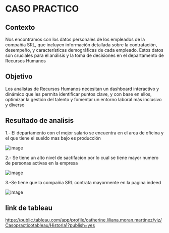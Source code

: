 # CASO PRACTICO

## Contexto
Nos encontramos con los datos personales de los empleados de la compañía SRL, que 
incluyen información detallada sobre la contratación, desempeño, y características 
demográficas de cada empleado. Estos datos son cruciales para el análisis y la toma de 
decisiones en el departamento de Recursos Humanos

## Objetivo
Los analistas de Recursos Humanos necesitan un dashboard interactivo y dinámico que les 
permita identificar puntos clave, y con base en ellos, optimizar la gestión del talento y 
fomentar un entorno laboral más inclusivo y diverso

## Resultado de analisis
1.- El departamento con el mejor salario se encuentra en el area de oficina y el que tiene el sueldo mas bajo es producción

![image](https://github.com/user-attachments/assets/6ec4741d-fba8-43b6-af63-7d7a9bc0b899)

2.- Se tiene un alto nivel de sactifacion por lo cual se tiene mayor numero de personas activas en la empresa

![image](https://github.com/user-attachments/assets/61f56e1a-6676-4687-9c3e-bda2aff87889)

3.-Se tiene que la compañia SRL contrata mayormente en la pagina indeed

![image](https://github.com/user-attachments/assets/f4407f83-1b21-48c9-b7a3-4e00aebbd27d)

## link de tableau
https://public.tableau.com/app/profile/catherine.liliana.moran.martinez/viz/Casopracticotableau/Historia1?publish=yes
